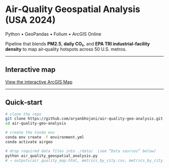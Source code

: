 # Air‑Quality Geospatial Analysis (USA 2024)

Python • GeoPandas • Folium • ArcGIS Online

Pipeline that blends **PM2.5**, **daily CO₂**, and **EPA TRI industrial‑facility
density** to map air‑quality hotspots across 50 U.S. metros.

---

## Interactive map  
[View the interactive ArcGIS Map](https://ucsb.maps.arcgis.com/apps/mapviewer/index.html?webmap=f6ecfc63b55a437abc3a69f6389566ec)


---

## Quick‑start

```bash
# clone the repo
git clone https://github.com/aryanbhojani/air-quality-geo-analysis.git
cd air-quality-geo-analysis

# create the Conda env
conda env create -f environment.yml
conda activate airgeo

# drop required data files into ./data/  (see “Data sources” below)
python air_quality_geospatial_analysis.py
# → outputs/air_quality_map.html, metrics_by_city.csv, metrics_by_city.geojson
